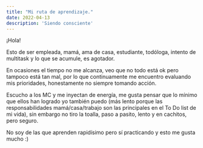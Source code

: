 ```yaml
---
title: "Mi ruta de aprendizaje."
date: 2022-04-13
description: 'Siendo consciente'
---
```


¡Hola!

Esto de ser empleada, mamá, ama de casa, estudiante, todóloga, intento de multitask y lo que se acumule, es agotador.

En ocasiones el tiempo no me alcanza, veo que no todo está ok pero tampoco está tan mal, por lo que continuamente me encuentro evaluando mis prioridades, honestamente no siempre tomando acción.

Escucho a los MC y me inyectan de energía, me gusta pensar que lo mínimo que ellos han logrado yo también puedo (más lento porque las responsabilidades mamá/casa/trabajo son las principales en el To Do list de mi vida), sin embargo no tiro la toalla, paso a pasito, lento y en cachitos, pero seguro.

No soy de las que aprenden rapidísimo pero sí practicando y esto me gusta mucho :) 
